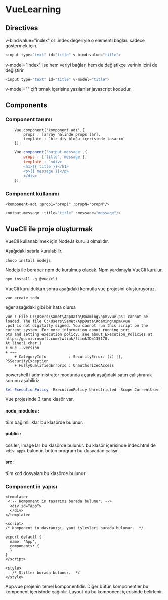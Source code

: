 # VueLearning

## Directives

v-bind:value="index" or :index değeriyle o elementi bağlar. sadece göstermek için.

 ```javascript 
<input type="text" id="title" v-bind:value="title">
 ```

v-model="index" ise hem veriyi bağlar, hem de değiştikçe verinin içini de değiştirir.

```javascript 
<input type="text" id="title" v-model="title">
 ```

 v-model="" çift tırnak içerisine yazılanlar javascript kodudur.


## Components

### Component tanımı 


```
    Vue.component('komponent adı',{
        props : [array halinde props lar],
        template : `bir div bloğu içerisinde tasarım`
    });
```
```javascript 
    Vue.component('output-message',{
        props : ['title','message'],
        template : `<div>  
        <h1>{{ title }}</h1>
        <p>{{ message }}</p>
        </div> `
    });
```

### Component kullanımı
```
<komponent-adı :prop1="prop1" :propN="propN"/>
```

```javascript
<output-message :title="title" :message="message"/>
```

## VueCli ile proje oluşturmak

VueCli kullanabilmek için NodeJs kurulu olmalıdır.

Aşağıdaki satırla kurulabilir.

```
choco install nodejs
```

Nodejs ile beraber npm de kurulmuş olacak. Npm yardımıyla VueCli kurulur.

```
npm install -g @vue/cli
```
VueCli kurulduktan sonra aşağıdaki komutla vue projesini oluşturuyoruz.

```
vue create todo
```
eğer aşağıdaki gibi bir hata olursa 

```
vue : File C:\Users\Samet\AppData\Roaming\npm\vue.ps1 cannot be loaded. The file C:\Users\Samet\AppData\Roaming\npm\vue
.ps1 is not digitally signed. You cannot run this script on the current system. For more information about running scri
pts and setting execution policy, see about_Execution_Policies at https:/go.microsoft.com/fwlink/?LinkID=135170.
At line:1 char:1
+ vue --version
+ ~~~
    + CategoryInfo          : SecurityError: (:) [], PSSecurityException
    + FullyQualifiedErrorId : UnauthorizedAccess
```
powershell i administrator modunda açarak aşağıdaki satırı çalıştırarak sorunu aşabiliriz.

```powershell
Set-ExecutionPolicy -ExecutionPolicy Unrestricted -Scope CurrentUser
```




Vue projesinde 3 tane klasör var.

#### node_modules :
tüm bağımlılıklar bu klasörde bulunur.

#### public : 
css ler, image lar bu klasörde bulunur. bu klasör içerisinde index.html de `<div app>` bulunur. bütün program bu dosyadan çalışır.
#### src : 
tüm kod dosyaları bu klasörde bulunur.


### Component in yapısı

```vue
<template>
 <!-- Komponent in tasarımı burada bulunur. -->
  <div id="app">
  </div>
</template>

<script>
/* Komponent in davranışı, yani işlevleri burada bulunur.  */

export default {
  name: 'App',
  components: {
  }
}
</script>

<style>
   /* Stiller burada bulunur.  */
</style>
```

App.vue projenin temel komponentidir. Diğer bütün komponentler bu komponent içerisinde çağırılır. Layout da bu komponent içerisinde belirlenir.